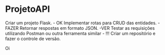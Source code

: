 # ProjetoAPI

Criar um projeto Flask. - OK
Implementar rotas para CRUD das entidades. - FAZER
Retornar respostas em formato JSON. -VER
Testar as requisições utilizando Postman ou outra ferramenta similar - !!!
Criar um repositório e fazer o controle de versão.  

Oi